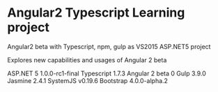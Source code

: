 # Angular2 Typescript Learning project
Angular2 beta with Typescript, npm, gulp as VS2015 ASP.NET5 project

Explores new capabilities and usages of Angular 2 beta

ASP.NET 5 1.0.0-rc1-final
Typescript 1.7.3
Angular 2 beta 0
Gulp 3.9.0
Jasmine 2.4.1
SystemJS v0.19.6
Bootstrap 4.0.0-alpha.2
